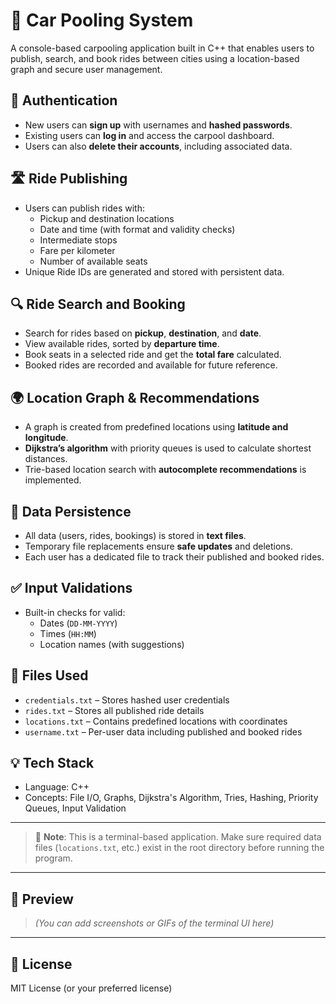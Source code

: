 # 🚗 Car Pooling System

A console-based carpooling application built in C++ that enables users to publish, search, and book rides between cities using a location-based graph and secure user management.

## 🔐 Authentication
- New users can **sign up** with usernames and **hashed passwords**.
- Existing users can **log in** and access the carpool dashboard.
- Users can also **delete their accounts**, including associated data.

## 🛣 Ride Publishing
- Users can publish rides with:
  - Pickup and destination locations
  - Date and time (with format and validity checks)
  - Intermediate stops
  - Fare per kilometer
  - Number of available seats
- Unique Ride IDs are generated and stored with persistent data.

## 🔍 Ride Search and Booking
- Search for rides based on **pickup**, **destination**, and **date**.
- View available rides, sorted by **departure time**.
- Book seats in a selected ride and get the **total fare** calculated.
- Booked rides are recorded and available for future reference.

## 🌍 Location Graph & Recommendations
- A graph is created from predefined locations using **latitude and longitude**.
- **Dijkstra’s algorithm** with priority queues is used to calculate shortest distances.
- Trie-based location search with **autocomplete recommendations** is implemented.

## 💾 Data Persistence
- All data (users, rides, bookings) is stored in **text files**.
- Temporary file replacements ensure **safe updates** and deletions.
- Each user has a dedicated file to track their published and booked rides.

## ✅ Input Validations
- Built-in checks for valid:
  - Dates (`DD-MM-YYYY`)
  - Times (`HH:MM`)
  - Location names (with suggestions)

## 📁 Files Used
- `credentials.txt` – Stores hashed user credentials
- `rides.txt` – Stores all published ride details
- `locations.txt` – Contains predefined locations with coordinates
- `username.txt` – Per-user data including published and booked rides

## 💡 Tech Stack
- Language: C++
- Concepts: File I/O, Graphs, Dijkstra's Algorithm, Tries, Hashing, Priority Queues, Input Validation

---

> 🚧 **Note**: This is a terminal-based application. Make sure required data files (`locations.txt`, etc.) exist in the root directory before running the program.

---

## 📸 Preview
> _(You can add screenshots or GIFs of the terminal UI here)_

---

## 📜 License
MIT License (or your preferred license)
